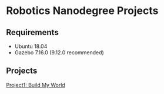 # Robotics Nanodegree Projects

## Requirements

* Ubuntu 18.04
* Gazebo 7.16.0 (9.12.0 recommended)

## Projects

[Project1: Build My World](./Project1)